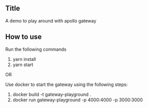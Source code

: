 ## Title

A demo to play around with apollo gateway

## How to use

Run the following commands
1. yarn install
2. yarn start

OR

Use docker to start the gateway using the following steps:
1. docker build -t gateway-playground .
2. docker run gateway-playground -p 4000:4000 -p 3000:3000